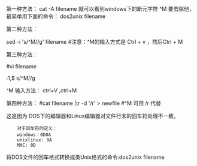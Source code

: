 第一种方法：
cat -A filename 就可以看到windows下的断元字符 ^M
要去除他，最简单用下面的命令：
dos2unix filename
 
第二种方法：
 
sed -i 's/^M//g' filename
#注意：^M的输入方式是 Ctrl + v ，然后Ctrl + M 
 
第三种方法：
 
#vi filename
 
:1,$ s/^M//g

^M 输入方法： ctrl+V ,ctrl+M
 
第四种方法：
#cat filename |tr -d '/r' > newfile
#^M 可用 /r 代替


这是因为 DOS下的编辑器和Linux编辑器对文件行末的回车符处理不一致，
		
		
		对于回车符的定义：
		windows：0D0A
		unixlinux: 0A
		MAC: 0D

将DOS文件的回车格式转换成类Unix格式的命令:dos2unix filename
